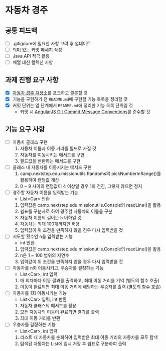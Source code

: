 # 자동차 경주

## 공통 피드백

- [ ] .gitignore에 필요한 사항 고려 후 업데이트
- [ ] 의미 있는 커밋 메세지 작성
- [ ] Java API 적극 활용
- [ ] 배열 대신 컬렉션 지향

## 과제 진행 요구 사항

- [x] [자동차 경주 저장소](https://github.com/woowacourse-precourse/java-racingcar-7)를 포크하고 클론할 것
- [x] 기능을 구현하기 전  `README.md`에 구현할 기능 목록을 정리할 것
- [x] 커밋 단위는 앞 단계에서  `README.md`에 정리한 기능 목록 단위일 것
  - 커밋 시 [AngularJS Git Commit Message Conventions](https://gist.github.com/stephenparish/9941e89d80e2bc58a153)를 준수할 것

## 기능 요구 사항

- [ ] 자동차 클래스 구현
  1. 자동차 이름과 이동 거리를 필드로 가질 것
  2. 자동차를 이동시키는 메서드를 구현
  3. 필드값을 반환하는 메서드를 구현
- [ ] 클래스 내 자동차를 이동시키는 메서드 구현
  1. camp.nextstep.edu.missionutils.Randoms의 pickNumberInRange()를 활용하여 랜덤값 계산
  2. 0 ~ 9 사이의 랜덤값이 4 이상일 경우 1회 전진, 그렇지 않으면 정지
- [ ] 경주할 자동차 이름을 입력받는 기능
  - List\<Car> 반환
  1. 입력값은 camp.nextstep.edu.missionutils.Console의 readLine()을 활용
  2. 쉼표를 구분자로 하여 경주할 자동차의 이름을 구분
  3. 자동차 이름의 길이는 5 이하일 것
  4. 자동차는 최대 100개까지만 허용
  5. 입력값이 위 조건을 만족하지 않을 경우 다시 입력받을 것
- [ ] 시도할 횟수인 n을 입력받는 기능
  - int 반환
  1. 입력값은 camp.nextstep.edu.missionutils.Console의 readLine()을 활용
  2. n은 1 ~ 100 범위의 자연수
  3. 입력값이 위 조건을 만족하지 않을 경우 다시 입력받을 것
- [ ] 자동차를 n회 이동시키고, 우승자를 결정하는 기능
  - List\<Car>, int 입력
  1. 매 회차마다 이동 결과를 출력하고, 최대 이동 거리를 기억 (별도의 함수 호출)
  2. 이동이 완료되면 최대 이동 거리에 해당하는 우승자를 출력 (별도의 함수 호출)
- [ ] 자동차를 1회 이동시키는 기능
  - List\<Car> 입력, int 반환
  1. 자동차 클래스의 메서드를 활용
  2. 모든 자동차의 이동이 완료되면 결과를 출력
  3. 최대 이동 거리를 반환
- [ ] 우승자를 결정하는 기능
  - List\<Car>, int 입력
  1. 리스트 내 자동차를 순회하여 입력받은 최대 이동 거리의 자동차를 모두 탐색
  2. 탐색된 자동차는 List에 임시 저장 후 쉼표로 구분하여 출력